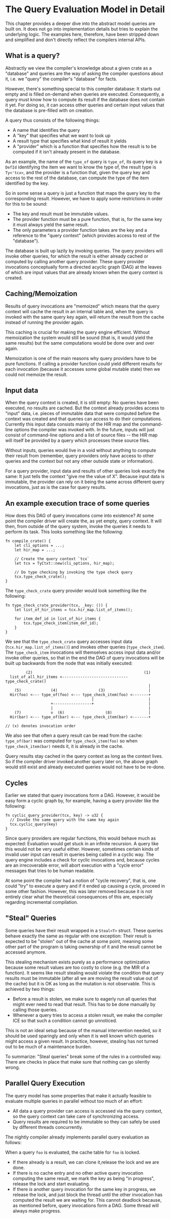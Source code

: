 

# The Query Evaluation Model in Detail

This chapter provides a deeper dive into the abstract model queries are built on.
It does not go into implementation details but tries to explain
the underlying logic. The examples here, therefore, have been stripped down and
simplified and don't directly reflect the compilers internal APIs.

## What is a query?

Abstractly we view the compiler's knowledge about a given crate as a "database"
and queries are the way of asking the compiler questions about it, i.e.
we "query" the compiler's "database" for facts.

However, there's something special to this compiler database: It starts out empty
and is filled on-demand when queries are executed. Consequently, a query must
know how to compute its result if the database does not contain it yet. For
doing so, it can access other queries and certain input values that the database
is pre-filled with on creation.

A query thus consists of the following things:

 - A name that identifies the query
 - A "key" that specifies what we want to look up
 - A result type that specifies what kind of result it yields
 - A "provider" which is a function that specifies how the result is to be
   computed if it isn't already present in the database.

As an example, the name of the `type_of` query is `type_of`, its query key is a
`DefId` identifying the item we want to know the type of, the result type is
`Ty<'tcx>`, and the provider is a function that, given the query key and access
to the rest of the database, can compute the type of the item identified by the
key.

So in some sense a query is just a function that maps the query key to the
corresponding result. However, we have to apply some restrictions in order for
this to be sound:

 - The key and result must be immutable values.
 - The provider function must be a pure function, that is, for the same key it
   must always yield the same result.
 - The only parameters a provider function takes are the key and a reference to
   the "query context" (which provides access to rest of the "database").

The database is built up lazily by invoking queries. The query providers will
invoke other queries, for which the result is either already cached or computed
by calling another query provider. These query provider invocations
conceptually form a directed acyclic graph (DAG) at the leaves of which are
input values that are already known when the query context is created.



## Caching/Memoization

Results of query invocations are "memoized" which means that the query context
will cache the result in an internal table and, when the query is invoked with
the same query key again, will return the result from the cache instead of
running the provider again.

This caching is crucial for making the query engine efficient. Without
memoization the system would still be sound (that is, it would yield the same
results) but the same computations would be done over and over again.

Memoization is one of the main reasons why query providers have to be pure
functions. If calling a provider function could yield different results for
each invocation (because it accesses some global mutable state) then we could
not memoize the result.



## Input data

When the query context is created, it is still empty: No queries have been
executed, no results are cached. But the context already provides access to
"input" data, i.e. pieces of immutable data that were computed before the
context was created and that queries can access to do their computations.
Currently this input data consists mainly of the HIR map and the command-line
options the compiler was invoked with. In the future, inputs will just consist
of command-line options and a list of source files -- the HIR map will itself
be provided by a query which processes these source files.

Without inputs, queries would live in a void without anything to compute their
result from (remember, query providers only have access to other queries and
the context but not any other outside state or information).

For a query provider, input data and results of other queries look exactly the
same: It just tells the context "give me the value of X". Because input data
is immutable, the provider can rely on it being the same across
different query invocations, just as is the case for query results.



## An example execution trace of some queries

How does this DAG of query invocations come into existence? At some point
the compiler driver will create the, as yet empty, query context. It will then,
from outside of the query system, invoke the queries it needs to perform its
task. This looks something like the following:

```rust,ignore
fn compile_crate() {
    let cli_options = ...;
    let hir_map = ...;

    // Create the query context `tcx`
    let tcx = TyCtxt::new(cli_options, hir_map);

    // Do type checking by invoking the type check query
    tcx.type_check_crate();
}
```

The `type_check_crate` query provider would look something like the following:

```rust,ignore
fn type_check_crate_provider(tcx, _key: ()) {
    let list_of_hir_items = tcx.hir_map.list_of_items();

    for item_def_id in list_of_hir_items {
        tcx.type_check_item(item_def_id);
    }
}
```

We see that the `type_check_crate` query accesses input data
(`tcx.hir_map.list_of_items()`) and invokes other queries
(`type_check_item`). The `type_check_item`
invocations will themselves access input data and/or invoke other queries,
so that in the end the DAG of query invocations will be built up backwards
from the node that was initially executed:

```ignore
         (2)                                                 (1)
  list_of_all_hir_items <----------------------------- type_check_crate()
                                                               |
    (5)             (4)                  (3)                   |
  Hir(foo) <--- type_of(foo) <--- type_check_item(foo) <-------+
                                      |                        |
                    +-----------------+                        |
                    |                                          |
    (7)             v  (6)                  (8)                |
  Hir(bar) <--- type_of(bar) <--- type_check_item(bar) <-------+

// (x) denotes invocation order
```

We also see that often a query result can be read from the cache:
`type_of(bar)` was computed for `type_check_item(foo)` so when
`type_check_item(bar)` needs it, it is already in the cache.

Query results stay cached in the query context as long as the context lives.
So if the compiler driver invoked another query later on, the above graph
would still exist and already executed queries would not have to be re-done.



## Cycles

Earlier we stated that query invocations form a DAG. However, it would be easy
form a cyclic graph by, for example, having a query provider like the following:

```rust,ignore
fn cyclic_query_provider(tcx, key) -> u32 {
  // Invoke the same query with the same key again
  tcx.cyclic_query(key)
}
```

Since query providers are regular functions, this would behave much as expected:
Evaluation would get stuck in an infinite recursion. A query like this would not
be very useful either. However, sometimes certain kinds of invalid user input
can result in queries being called in a cyclic way. The query engine includes
a check for cyclic invocations and, because cycles are an irrecoverable error,
will abort execution with a "cycle error" messages that tries to be human
readable.

At some point the compiler had a notion of "cycle recovery", that is, one could
"try" to execute a query and if it ended up causing a cycle, proceed in some
other fashion. However, this was later removed because it is not entirely
clear what the theoretical consequences of this are, especially regarding
incremental compilation.


## "Steal" Queries

Some queries have their result wrapped in a `Steal<T>` struct. These queries
behave exactly the same as regular with one exception: Their result is expected
to be "stolen" out of the cache at some point, meaning some other part of the
program is taking ownership of it and the result cannot be accessed anymore.

This stealing mechanism exists purely as a performance optimization because some
result values are too costly to clone (e.g. the MIR of a function). It seems
like result stealing would violate the condition that query results must be
immutable (after all we are moving the result value out of the cache) but it is
OK as long as the mutation is not observable. This is achieved by two things:

- Before a result is stolen, we make sure to eagerly run all queries that
  might ever need to read that result. This has to be done manually by calling
  those queries.
- Whenever a query tries to access a stolen result, we make the compiler ICE so
  that such a condition cannot go unnoticed.

This is not an ideal setup because of the manual intervention needed, so it
should be used sparingly and only when it is well known which queries might
access a given result. In practice, however, stealing has not turned out to be
much of a maintenance burden.

To summarize: "Steal queries" break some of the rules in a controlled way.
There are checks in place that make sure that nothing can go silently wrong.


## Parallel Query Execution

The query model has some properties that make it actually feasible to evaluate
multiple queries in parallel without too much of an effort:

- All data a query provider can access is accessed via the query context, so
  the query context can take care of synchronizing access.
- Query results are required to be immutable so they can safely be used by
  different threads concurrently.

The nightly compiler already implements parallel query evaluation as follows:

When a query `foo` is evaluated, the cache table for `foo` is locked.

- If there already is a result, we can clone it,release the lock and
  we are done.
- If there is no cache entry and no other active query invocation computing the
  same result, we mark the key as being "in progress", release the lock and
  start evaluating.
- If there *is* another query invocation for the same key in progress, we
  release the lock, and just block the thread until the other invocation has
  computed the result we are waiting for. This cannot deadlock because, as
  mentioned before, query invocations form a DAG. Some thread will always make
  progress.


